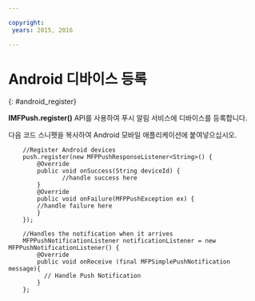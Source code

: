 ```yaml
---

copyright:
 years: 2015, 2016

---
```


# Android 디바이스 등록
{: #android_register}

**IMFPush.register()** API를 사용하여 푸시 알림 서비스에 디바이스를 등록합니다. 

다음 코드 스니펫을 복사하여 Android 모바일 애플리케이션에 붙여넣으십시오. 

```
	//Register Android devices
	push.register(new MFPPushResponseListener<String>() {
	    @Override
	    public void onSuccess(String deviceId) {
	           //handle success here
	    }
	    @Override
	    public void onFailure(MFPPushException ex) {
	    //handle failure here
	    }
	});
```

```
	//Handles the notification when it arrives
	MFPPushNotificationListener notificationListener = new MFPPushNotificationListener() {
	    @Override
	    public void onReceive (final MFPSimplePushNotification message){
	      // Handle Push Notification
	    }
	};
```
